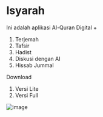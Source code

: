 # Isyarah

Ini adalah aplikasi Al-Quran Digital + 
1. Terjemah
2. Tafsir
3. Hadist
4. Diskusi dengan AI
5. Hissab Jummal


Download
1. Versi Lite
2. Versi Full

![image](https://github.com/user-attachments/assets/0fe0d448-4458-4c40-85cf-d0526101a0b4)
